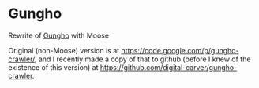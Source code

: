 Gungho
======

Rewrite of [Gungho](https://metacpan.org/module/Gungho) with Moose

Original (non-Moose) version is at https://code.google.com/p/gungho-crawler/, and I recently made a copy of that to 
github (before I knew of the existence of this version) at https://github.com/digital-carver/gungho-crawler. 

